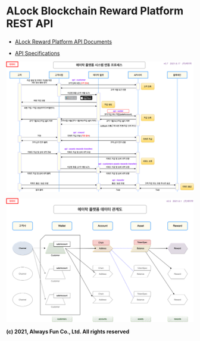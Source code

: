 <style> h1 { display: none } h2 { font-size: 2em !important } </style>

## ALock Blockchain Reward Platform REST API

- [ALock Reward Platform API Documents](api-doc.md)

- [API Specifications](api-spec.md)

![alt 'A-Fun Blockchain Platform-System Process'](images/A-FunBlockchainPlatform-SystemProcess.png)

![alt 'A-Fun Blockchain Platform-System Process'](images/A-FunBlockchainPlatform-DataRelation.png)

**(c) 2021, Always Fun Co., Ltd. All rights reserved**

